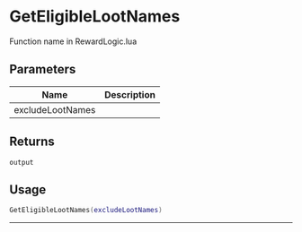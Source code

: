 # GetEligibleLootNames

Function name in RewardLogic.lua

## Parameters

| Name             | Description |
| ---------------- | ----------- |
| excludeLootNames |             |

## Returns

`output`

## Usage

```lua
GetEligibleLootNames(excludeLootNames)
```

---
